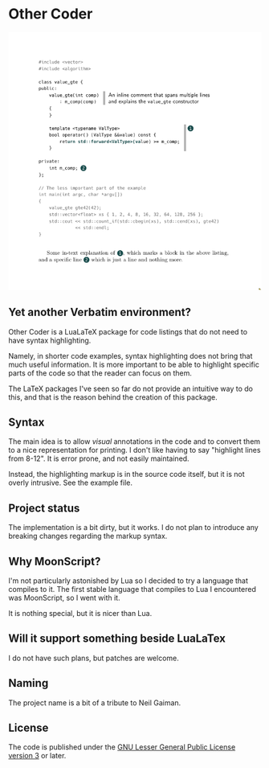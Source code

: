 Other Coder
===========

![Demo](https://github.com/ivan-cukic/latex-other-coder/raw/master/images/othercoder.png)

Yet another Verbatim environment?
---------------------------------

Other Coder is a LuaLaTeX package
for code listings that do not need to have syntax highlighting.

Namely,
in shorter code examples,
syntax highlighting does not bring that much useful information.
It is more important to be able to highlight
specific parts of the code
so that the reader can focus on them.

The LaTeX packages I've seen so far
do not provide an intuitive way to do this,
and that is the reason
behind the creation of this package.


Syntax
------

The main idea
is to allow *visual* annotations in the code
and to convert them to a nice representation for printing.
I don't like having to say "highlight lines from 8-12".
It is error prone,
and not easily maintained.

Instead,
the highlighting markup is in the source code itself,
but it is not overly intrusive.
See the example file.


Project status
--------------

The implementation is a bit dirty, but it works.
I do not plan to introduce any breaking changes regarding
the markup syntax.


Why MoonScript?
---------------

I'm not particularly astonished by Lua
so I decided to try a language that compiles to it.
The first stable language that compiles to Lua I encountered was MoonScript,
so I went with it.

It is nothing special, but it is nicer than Lua.


Will it support something beside LuaLaTex
-----------------------------------------

I do not have such plans,
but patches are welcome.


Naming
------

The project name is a bit of a tribute to Neil Gaiman.


License
-------

The code is published under the
[GNU Lesser General Public License version 3](https://www.gnu.org/licenses/lgpl-3.0.en.html) or later.


